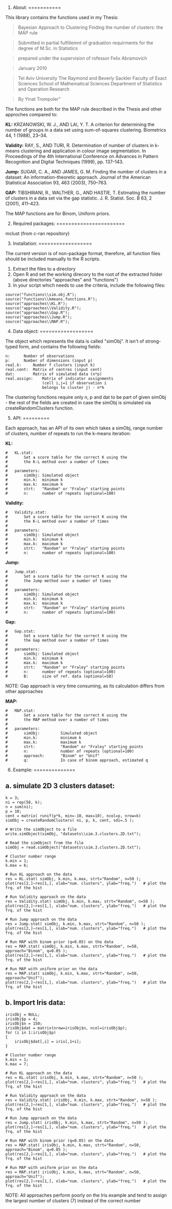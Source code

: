 1. About:
===========

This library contains the functions used in my Thesis:

>Bayesian Approach to Clustering 
>Finding the number of clusters: the MAP rule

>Submitted in partial fulfillemnt of graduation requirments for the degree of M.Sc. in Statistics

>prepared under the supervision of rofessor Felix Abramovich 

>January 2010

>Tel Aviv University
>The Raymond and Beverly Sackler Faculty of Exact Sciences
>School of Mathematical Sciences
>Department of Statistics and Operation Research

>By Yinat Trompoler"


The functions are both for the MAP rule described in the Thesis and other approches compared to: 

**KL:** KRZANOWSKI, W. J., AND LAI, Y. T. A criterion for determining the number
    of groups in a data set using sum-of-squares clustering. Biometrics 44, 1 (1988), 23–34.

**Validity:** RAY, S., AND TURI, R. Determination of number of clusters in k-means clustering
          and application in colour image segmentation. In Proceedings of the 4th
          International Conference on Advances in Pattern Recognition and Digital Techniques (1999), pp. 137–143.


**Jump:** SUGAR, C. A., AND JAMES, G. M. Finding the number of clusters in a dataset:
      An information-theoretic approach. Journal of the American Statistical Association 93, 463 (2003), 750–763.

**GAP:** TIBSHIRANI, R., WALTHER, G., AND HASTIE, T. Estimating the number of
     clusters in a data set via the gap statistic. J. R. Statist. Soc. B 63, 2 (2001), 411–423.


The MAP functions are for Binom, Uniform priors. 




2. Required packages:
=======================

mclust (from c-ran repository)




3. Installation:
==================

The current version is of non-package format, therefore, all function files should be included manually to the R scripts.

1. Extract the files to a directory
2. Open R and set the working direcory to the root of the extracted folder (above directories "approaches" and "functions")
3. In your script which needs to use the criteria, include the following files:
```
source("functions\\sim.obj.R");
source("functions\\kmeans.functions.R");
source("approaches\\KL.R");
source("approaches\\Validity.R");
source("approaches\\Gap.R");
source("approaches\\Jump.R");
source("approaches\\MAP.R");
```



4. Data object:
==================

The object which represents the data is called "simObj". It isn't of strong-typed form, and contains the following fields:
```
n:		Number of observations
p:		Number of dimensions (input p)
real.k:		Number f clusters (input k)
real.cent: 	Matrix of centres (input cent)
dat:		Matrix of simulated data (n*p)
real.assign:	Matrix of indicator assignments
                (cell i,j=1 if observation i
                belongs to cluster j) - n*k
```

The clustering functions require only n, p and dat to be part of given simObj - the rest of the fields are created in case the simObj is simulated via createRandomClusters function.



5. API:
=========

Each approach, has an API of its own which takes a simObj, range number of clusters, number of repeats to run the k-means iteration:

**KL:**
```
#	KL.stat:
#		Set a score table for the correct K using the
#		the K-L method over a number of times
#
#	parameters:
#		simObj:	Simulated object
#		min.k:	minimum k
#		max.k:	maximum k
#		strt:   "Random" or "Fraley" starting points
#		n:      number of repeats (optional=100)
```

**Validity:**
```
#	Validity.stat:
#		Set a score table for the correct K using the
#		the K-L method over a number of times
#
#	parameters:
#		simObj:	Simulated object
#		min.k:	minimum k
#		max.k:	maximum k
#		strt:   "Random" or "Fraley" starting points
#		n:      number of repeats (optional=100)
```

**Jump:**
```
#	Jump.stat:
#		Set a score table for the correct K using the
#		the Jump method over a number of times
#
#	parameters:
#		simObj:	Simulated object
#		min.k:	minimum k
#		max.k:	maximum k
#		strt:   "Random" or "Fraley" starting points
#		n:      number of repeats (optional=100)
```

**Gap:**
```
#	Gap.stat:
#		Set a score table for the correct K using the
#		the Gap method over a number of times
#
#	parameters:
#		simObj:	Simulated object
#		min.k:	minimum k
#		max.k:	maximum k
#		strt:   "Random" or "Fraley" starting points
#		n:      number of repeats (optional=100)
#		B:      size of ref. data (optional=50)
```

NOTE: Gap approach is very time consuming, as its calculation differs from other approaches

**MAP:**
```
#	MAP.stat:
#		Set a score table for the correct K using the
#		the MAP method over a number of times
#
#	parameters:
#		simObj:         Simulated object
#		min.k:          minimum k
#		max.k:          maximum k
#		strt:           "Random" or "Fraley" starting points
#		n:              number of repeats (optional=100)
#		approach:       "Binom" or "Unif"
#		q:              In case of binom approach, estimated q
```


6. Example:
==============

a. simulate 2D 3 clusters dataset:
------------------------------------

```
k = 3;
ni = rep(50, k);
n = sum(ni);
p = 10;
cent = matrix( runif(p*k, min=-10, max=10), ncol=p, nrow=k)
simObj = createRandomClusters( ni, p, k, cent, sdi=.5 );

# Write the simObject to a file
write.simObject(simObj, "datasets\\sim.3.clusters.2D.txt");

# Read the simObject from the file
simObj = read.simObject("datasets\\sim.3.clusters.2D.txt");

# Cluster number range
k.min = 1;
k.max = 6;

# Run KL approach on the data
res = KL.stat( simObj, k.min, k.max, strt="Random", n=50 );
plot(res[2,]~res[1,], xlab="num. clusters", ylab="freq.")	# plot the frq. of the hist

# Run Validity approach on the data
res = Validity.stat( simObj, k.min, k.max, strt="Random", n=50 );
plot(res[2,]~res[1,], xlab="num. clusters", ylab="freq.")	# plot the frq. of the hist

# Run Jump approach on the data
res = Jump.stat( simObj, k.min, k.max, strt="Random", n=50 );
plot(res[2,]~res[1,], xlab="num. clusters", ylab="freq.")	# plot the frq. of the hist

# Run MAP with binom prior (q=0.05) on the data
res = MAP.stat( simObj, k.min, k.max, strt="Random", n=50, approach="Binom", q=0.05 );
plot(res[2,]~res[1,], xlab="num. clusters", ylab="freq.")	# plot the frq. of the hist

# Run MAP with uniform prior on the data
res = MAP.stat( simObj, k.min, k.max, strt="Random", n=50, approach="Unif");
plot(res[2,]~res[1,], xlab="num. clusters", ylab="freq.")	# plot the frq. of the hist
```



b. Import Iris data:
----------------------

```
irisObj = NULL;
irisObj$p = 4;
irisObj$n = 150;
irisObj$dat = matrix(nrow=irisObj$n, ncol=irisObj$p);
for (i in 1:irisObj$p)
{
	irisObj$dat[,i] = iris[,1+i];
}

# Cluster number range
k.min = 1;
k.max = 7;

# Run KL approach on the data
res = KL.stat( irisObj, k.min, k.max, strt="Random", n=50 );
plot(res[2,]~res[1,], xlab="num. clusters", ylab="freq.")	# plot the frq. of the hist

# Run Validity approach on the data
res = Validity.stat( irisObj, k.min, k.max, strt="Random", n=50 );
plot(res[2,]~res[1,], xlab="num. clusters", ylab="freq.")	# plot the frq. of the hist

# Run Jump approach on the data
res = Jump.stat( irisObj, k.min, k.max, strt="Random", n=50 );
plot(res[2,]~res[1,], xlab="num. clusters", ylab="freq.")	# plot the frq. of the hist

# Run MAP with binom prior (q=0.05) on the data
res = MAP.stat( irisObj, k.min, k.max, strt="Random", n=50, approach="Binom", q=0.05 );
plot(res[2,]~res[1,], xlab="num. clusters", ylab="freq.")	# plot the frq. of the hist

# Run MAP with uniform prior on the data
res = MAP.stat( irisObj, k.min, k.max, strt="Random", n=50, approach="Unif");
plot(res[2,]~res[1,], xlab="num. clusters", ylab="freq.")	# plot the frq. of the hist
```

NOTE: All approaches perform poorly on the Iris example and tend to assign the largest number of clusters (7) instead of the correct number
